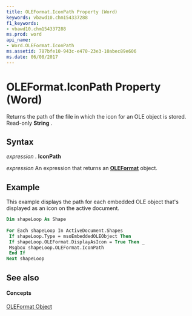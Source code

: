 ```yaml
---
title: OLEFormat.IconPath Property (Word)
keywords: vbawd10.chm154337288
f1_keywords:
- vbawd10.chm154337288
ms.prod: word
api_name:
- Word.OLEFormat.IconPath
ms.assetid: 787bfe10-943c-e470-23e3-10abec89e606
ms.date: 06/08/2017
---
```



# OLEFormat.IconPath Property (Word)

Returns the path of the file in which the icon for an OLE object is stored. Read-only  **String** .


## Syntax

 _expression_ . **IconPath**

 _expression_ An expression that returns an **[OLEFormat](oleformat-object-word.md)** object.


## Example

This example displays the path for each embedded OLE object that's displayed as an icon on the active document.


```vb
Dim shapeLoop As Shape 
 
For Each shapeLoop In ActiveDocument.Shapes 
 If shapeLoop.Type = msoEmbeddedOLEObject Then 
 If shapeLoop.OLEFormat.DisplayAsIcon = True Then _ 
 Msgbox shapeLoop.OLEFormat.IconPath 
 End If 
Next shapeLoop
```


## See also


#### Concepts


[OLEFormat Object](oleformat-object-word.md)

